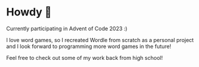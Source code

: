 # Howdy 👋

Currently participating in Advent of Code 2023 :)

I love word games, so I recreated Wordle from scratch as a personal project and I look forward to programming more word games in the future!

Feel free to check out some of my work back from high school!


<!--
**jackdevillier/jackdevillier** is a ✨ _special_ ✨ repository because its `README.md` (this file) appears on your GitHub profile.

Here are some ideas to get you started:

- 🔭 I’m currently working on ...
- 🌱 I’m currently learning ...
- 👯 I’m looking to collaborate on ...
- 🤔 I’m looking for help with ...
- 💬 Ask me about ...
- 📫 How to reach me: ...
- 😄 Pronouns: ...
- ⚡ Fun fact: ...
-->
